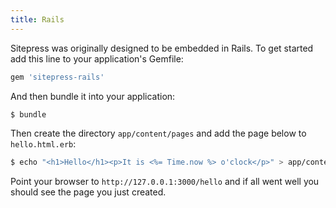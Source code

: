 ```yaml
---
title: Rails
---
```


Sitepress was originally designed to be embedded in Rails. To get started add this line to your application's Gemfile:

```ruby
gem 'sitepress-rails'
```

And then bundle it into your application:

```bash
$ bundle
```

Then create the directory `app/content/pages` and add the page below to `hello.html.erb`:

```bash
$ echo "<h1>Hello</h1><p>It is <%= Time.now %> o'clock</p>" > app/content/pages/hello.html.erb
```

Point your browser to `http://127.0.0.1:3000/hello` and if all went well you should see the page you just created.
